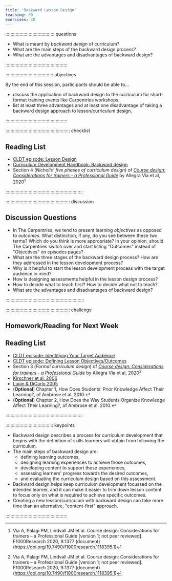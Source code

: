 ```yaml
---
title: 'Backward Lesson Design'
teaching: 30
exercises: 30
---
```


:::::::::::::::::::::::::::::::::::::: questions 

- What is meant by _backward design_ of curriculum?
- What are the main steps of the backward design process?
- What are the advantages and disadvantages of backward design?

::::::::::::::::::::::::::::::::::::::::::::::::

::::::::::::::::::::::::::::::::::::: objectives

By the end of this session, participants should be able to...

- discuss the application of backward design to the curriculum for short-format training events
  like Carpentries workshops.
- list at least three advantages and at least one disadvantage of 
  taking a backward design approach to lesson/curriculum design.

::::::::::::::::::::::::::::::::::::::::::::::::

:::::::::::::::::::::::::::::::::::::::::::::::::: checklist

## Reading List

- [CLDT episode: Lesson Design](https://carpentries.github.io/lesson-development-training/02-lesson-design.html)
- [Curriculum Development Handbook: Backward design](https://carpentries.github.io/curriculum-development/guiding-principles.html#backward-design)
- Section 4 (_Nicholls’ five phases of curriculum design_) of [_Course design: Considerations for trainers - a Professional Guide_](https://doi.org/10.7490/f1000research.1118395.1) by Allegra Via et al, 2020[^1]

::::::::::::::::::::::::::::::::::::::::::::::::::::::::::::

:::::::::::::::::::::::::::::::::::::::::::::::::: discussion

## Discussion Questions

- In The Carpentries, we tend to present learning _objectives_ as opposed to _outcomes_. 
  What distinction, if any, do you see between these two terms?
  Which do you think is more appropriate?
  In your opinion, should The Carpentries switch over and
  start listing "Outcomes" instead of "Objectives" on episodes pages?
- What are the three stages of the backward design process?
  How are they addressed in the lesson development process?
- Why is it helpful to start the lesson development process with the target audience in mind?
- How is designing assessments helpful in the lesson design process?
- How to decide what to teach first? How to decide what not to teach?
- What are the advantages and disadvantages of backward design?


:::::::::::::::::::::::::::::::::::::::::::::::::::::::::::::

:::::::::::::::::::::::::::::::::::::::::::::::::: challenge

## Homework/Reading for Next Week

## Reading List
- [CLDT episode: Identifying Your Target Audience](https://carpentries.github.io/lesson-development-training/03-audience.html)
- [CLDT episode: Defining Lesson Objectives/Outcomes](https://carpentries.github.io/lesson-development-training/05-objectives.html)
- Section 3 (_Formal curriculum design_) of [_Course design: Considerations for trainers - a Professional Guide_](https://doi.org/10.7490/f1000research.1118395.1) by Allegra Via et al, 2020[^1]
- [Kirschner et al. 2006](https://carpentries.github.io/lesson-development-training/reference.html#litref)
- [Lujan & DiCarlo 2005](https://carpentries.github.io/lesson-development-training/reference.html#litref)
- (**Optional**) Chapter 1, How Does Students’ Prior Knowledge Affect Their Learning?, of Ambrose et al. 2010.↩︎
- (**Optional**) Chapter 2, How Does the Way Students Organize Knowledge Affect Their Learning?, of Ambrose et al. 2010.↩︎

::::::::::::::::::::::::::::::::::::::::::::::::::::::::::::

::::::::::::::::::::::::::::::::::::: keypoints 

- Backward design describes a process for curriculum development that 
  begins with the definition of skills learners will obtain from following the curriculum.
- The main steps of backward design are: 
  - defining learning outcomes, 
  - designing learning experiences to achieve those outcomes,
  - developing content to support these experiences,
  - assessing learners' progress towards the desired outcomes,
  - and evaluating the curriculum design based on this assessment.
- Backward design helps keep curriculum development focussed on the intended learner, 
  and it can make it easier to trim down lesson content to focus only on 
  what is required to achieve specific outcomes.
- Creating a new lesson/curriculum with backward design can take more time 
  than an alternative, "content-first" approach.

::::::::::::::::::::::::::::::::::::::::::::::::

[^1]: Via A, Palagi PM, Lindvall JM et al. Course design: Considerations for trainers – a Professional Guide [version 1; not peer reviewed]. F1000Research 2020, 9:1377 (document) (https://doi.org/10.7490/f1000research.1118395.1)
